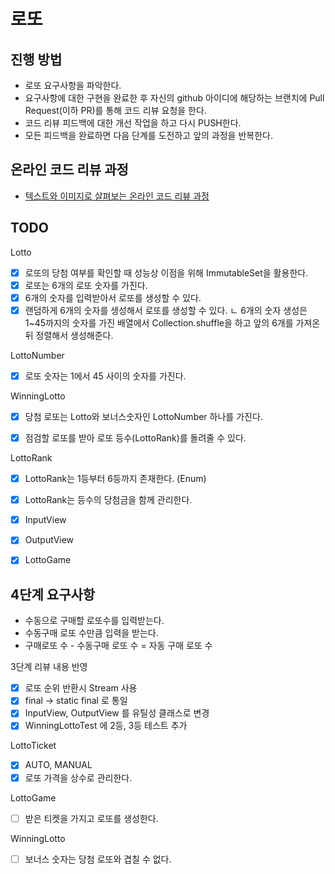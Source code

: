 # 로또
## 진행 방법
* 로또 요구사항을 파악한다.
* 요구사항에 대한 구현을 완료한 후 자신의 github 아이디에 해당하는 브랜치에 Pull Request(이하 PR)를 통해 코드 리뷰 요청을 한다.
* 코드 리뷰 피드백에 대한 개선 작업을 하고 다시 PUSH한다.
* 모든 피드백을 완료하면 다음 단계를 도전하고 앞의 과정을 반복한다.

## 온라인 코드 리뷰 과정
* [텍스트와 이미지로 살펴보는 온라인 코드 리뷰 과정](https://github.com/next-step/nextstep-docs/tree/master/codereview)


## TODO
Lotto
- [x] 로또의 당첨 여부를 확인할 때 성능상 이점을 위해 ImmutableSet을 활용한다.
- [x] 로또는 6개의 로또 숫자를 가진다.
- [x] 6개의 숫자를 입력받아서 로또를 생성할 수 있다.
- [x] 랜덤하게 6개의 숫자를 생성해서 로또를 생성할 수 있다.
     ㄴ 6개의 숫자 생성은 1~45까지의 숫자를 가진 배열에서 Collection.shuffle을 하고 앞의 6개를 가져온 뒤 정렬해서 생성해준다.

LottoNumber
- [x] 로또 숫자는 1에서 45 사이의 숫자를 가진다.

WinningLotto
- [x] 당첨 로또는 Lotto와 보너스숫자인 LottoNumber 하나를 가진다.
- [x] 점검할 로또를 받아 로또 등수(LottoRank)를 돌려줄 수 있다.
 

LottoRank
- [x] LottoRank는 1등부터 6등까지 존재한다. (Enum)
- [x] LottoRank는 등수의 당첨금을 함께 관리한다.

- [x] InputView
- [x] OutputView
- [x] LottoGame

## 4단계 요구사항

* 수동으로 구매할 로또수를 입력받는다.
* 수동구매 로또 수만큼 입력을 받는다.
* 구매로또 수 - 수동구매 로또 수 = 자동 구매 로또 수

3단계 리뷰 내용 반영
- [x] 로또 순위 반환시 Stream 사용
- [x] final -> static final 로 통일
- [x] InputView, OutputView 를 유틸성 클래스로 변경
- [x] WinningLottoTest 에 2등, 3등 테스트 추가

LottoTicket
- [x] AUTO, MANUAL
- [x] 로또 가격을 상수로 관리한다.

LottoGame
- [ ] 받은 티켓을 가지고 로또를 생성한다.

WinningLotto
- [ ] 보너스 숫자는 당첨 로또와 겹칠 수 없다.

